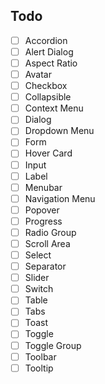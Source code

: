 ## Todo

 - [ ] Accordion
 - [ ] Alert Dialog
 - [ ] Aspect Ratio
 - [ ] Avatar
 - [ ] Checkbox
 - [ ] Collapsible
 - [ ] Context Menu
 - [ ] Dialog
 - [ ] Dropdown Menu
 - [ ] Form
 - [ ] Hover Card
 - [ ] Input
 - [ ] Label
 - [ ] Menubar
 - [ ] Navigation Menu
 - [ ] Popover
 - [ ] Progress
 - [ ] Radio Group
 - [ ] Scroll Area
 - [ ] Select
 - [ ] Separator
 - [ ] Slider
 - [ ] Switch
 - [ ] Table
 - [ ] Tabs
 - [ ] Toast
 - [ ] Toggle
 - [ ] Toggle Group
 - [ ] Toolbar
 - [ ] Tooltip